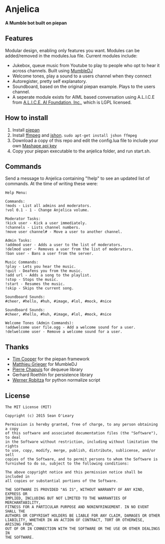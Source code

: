 # Anjelica
**A Mumble bot built on piepan**

## Features
Modular design, enabling only features you want. Modules can be added/removed in the modules.lua file.
Current modules include:
- Jukebox, queue music from Youtube to play to people who opt to hear it across channels. Built using [MumbleDJ](https://github.com/matthieugrieger/mumbledj)
- Welcome tones, play a sound to a users channel when they connect
- Autoregister, pretty self explanatory.
- Soundboard, based on the original piepan example. Plays to the users channel.
- A seperate module exists for AIML based conversation using A.L.I.C.E from [A.L.I.C.E. AI Foundation, Inc.](http://www.alicebot.org/), which is LGPL licensed.

## How to install
1. Install [piepan](https://github.com/layeh/piepan)
2. Install [ffmpeg](https://www.ffmpeg.org/) and [jshon](http://kmkeen.com/jshon/). `sudo apt-get install jshon ffmpeg`
3. Download a copy of this repo and edit the config.lua file to include your own [Mashape api key](https://www.mashape.com/)
4. Copy your piepan executable to the anjelica folder, and run start.sh.

## Commands
Send a message to Anjelica containing "!help" to see an updated list of commands. At the time of writing these were:
```
Help Menu:

Commands:
!mods - List all admins and moderators.
!vol 0.1 - 1 - Change Anjelica volume.

Moderator Tasks:
!kick user - Kick a user immediately.
!channels - Lists channel numbers.
!move user channel# - Move a user to another channel.

Admin Tasks:
!addmod user - Adds a user to the list of moderators.
!delmod user - Removes a user from the list of moderators.
!ban user - Bans a user from the server.

Music Commands:
!play - Lets you hear the music.
!quit - Deafens you from the music.
!add url - Adds a song to the playlist.
!stop - Stops the music.
!start - Resumes the music.
!skip - Skips the current song.

Soundboard Sounds:
#cheer, #hello, #huh, #image, #lol, #mock, #nice

Soundboard Sounds:
#cheer, #hello, #huh, #image, #lol, #mock, #nice

Welcome Tones (Admin Commands):
!addwelcome user file.ogg - Add a welcome sound for a user.
!delwelcome user - Remove a welcome sound for a user.
```

## Thanks
- [Tim Cooper](https://github.com/bontibon) for the piepan framework
- [Matthieu Grieger](https://github.com/matthieugrieger) for MumbleDJ
- [Pierre Chapuis](https://github.com/catwell) for dequeue library
- Gerhard Roethlin for persistence library
- [Werner Robitza](https://github.com/slhck) for python normalize script

## License
```
The MIT License (MIT)

Copyright (c) 2015 Sean O'Leary

Permission is hereby granted, free of charge, to any person obtaining a copy
of this software and associated documentation files (the "Software"), to deal
in the Software without restriction, including without limitation the rights
to use, copy, modify, merge, publish, distribute, sublicense, and/or sell
copies of the Software, and to permit persons to whom the Software is
furnished to do so, subject to the following conditions:

The above copyright notice and this permission notice shall be included in
all copies or substantial portions of the Software.

THE SOFTWARE IS PROVIDED "AS IS", WITHOUT WARRANTY OF ANY KIND, EXPRESS OR
IMPLIED, INCLUDING BUT NOT LIMITED TO THE WARRANTIES OF MERCHANTABILITY,
FITNESS FOR A PARTICULAR PURPOSE AND NONINFRINGEMENT. IN NO EVENT SHALL THE
AUTHORS OR COPYRIGHT HOLDERS BE LIABLE FOR ANY CLAIM, DAMAGES OR OTHER
LIABILITY, WHETHER IN AN ACTION OF CONTRACT, TORT OR OTHERWISE, ARISING FROM,
OUT OF OR IN CONNECTION WITH THE SOFTWARE OR THE USE OR OTHER DEALINGS IN
THE SOFTWARE.
```